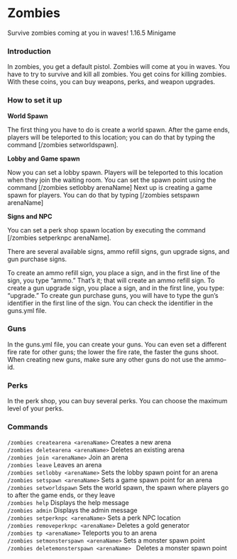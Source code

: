 # Zombies
Survive zombies coming at you in waves! 1.16.5 Minigame

### **Introduction**
In zombies, you get a default pistol. Zombies will come at you in waves.
You have to try to survive and kill all zombies. You get coins for killing zombies.
With these coins, you can buy weapons, perks, and weapon upgrades.

### **How to set it up**

**World Spawn** 

The first thing you have to do is create a world spawn. After the game ends, players will be teleported to this location; 
you can do that by typing the command [/zombies setworldspawn].

**Lobby and Game spawn**

Now you can set a lobby spawn. 
Players will be teleported to this location when they join the waiting room. 
You can set the spawn point using the command [/zombies setlobby arenaName]
Next up is creating a game spawn for players. 
You can do that by typing [/zombies setspawn arenaName]


**Signs and NPC**

You can set a perk shop spawn location by executing the command [/zombies setperknpc arenaName]. 

There are several available signs, ammo refill signs, gun upgrade signs, and gun purchase signs.

To create an ammo refill sign, you place a sign,
and in the first line of the sign, you type “ammo.” 
That’s it; that will create an ammo refill sign. 
To create a gun upgrade sign, you place a sign, and in the first line,
you type: “upgrade.”
To create gun purchase guns, you will have to type the gun’s 
identifier in the first line of the sign. You can check the identifier 
in the guns.yml file.

### **Guns**
In the guns.yml file, you can create your guns. 
You can even set a different fire rate for other guns;
the lower the fire rate, the faster the guns shoot. 
When creating new guns, make sure any other guns do not use the ammo-id.

### **Perks**
In the perk shop, you can buy several perks. 
You can choose the maximum level of your perks.

### **Commands**
`/zombies createarena <arenaName>` Creates a new arena\
`/zombies deletearena <arenaName>` Deletes an existing arena\
`/zombies join <arenaName>` Join an arena\
`/zombies leave` Leaves an arena\
`/zombies setlobby <arenaName>` Sets the lobby spawn point for an arena\
`/zombies setspawn <arenaName>` Sets a game spawn point for an arena\
`/zombies setworldspawn` Sets the world spawn, the spawn where players go to after the game ends, or they leave\
`/zombies help` Displays the help message\
`/zombies admin` Displays the admin message\
`/zombies setperknpc <arenaName>` Sets a perk NPC location\
`/zombies removeperknpc <arenaName>` Deletes a gold generator\
`/zombies tp <arenaName>` Teleports you to an arena\
`/zombies setmonsterspawn <arenaName>` Sets a monster spawn point\
`/zombies deletemonsterspawn <arenaName> ` Deletes a monster spawn point
